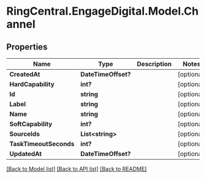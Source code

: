 # RingCentral.EngageDigital.Model.Channel
## Properties

Name | Type | Description | Notes
------------ | ------------- | ------------- | -------------
**CreatedAt** | **DateTimeOffset?** |  | [optional] 
**HardCapability** | **int?** |  | [optional] 
**Id** | **string** |  | [optional] 
**Label** | **string** |  | [optional] 
**Name** | **string** |  | [optional] 
**SoftCapability** | **int?** |  | [optional] 
**SourceIds** | **List&lt;string&gt;** |  | [optional] 
**TaskTimeoutSeconds** | **int?** |  | [optional] 
**UpdatedAt** | **DateTimeOffset?** |  | [optional] 

[[Back to Model list]](../README.md#documentation-for-models) [[Back to API list]](../README.md#documentation-for-api-endpoints) [[Back to README]](../README.md)

